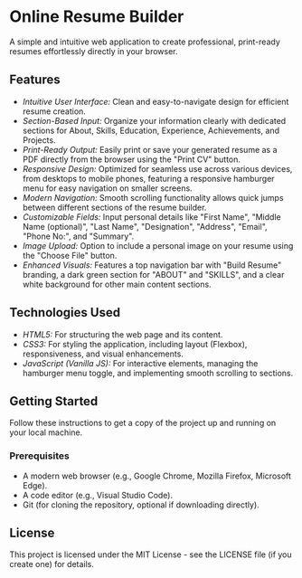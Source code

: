 # Online Resume Builder

A simple and intuitive web application to create professional, print-ready resumes effortlessly directly in your browser.


## Features

* *Intuitive User Interface:* Clean and easy-to-navigate design for efficient resume creation.
* *Section-Based Input:* Organize your information clearly with dedicated sections for About, Skills, Education, Experience, Achievements, and Projects.
* *Print-Ready Output:* Easily print or save your generated resume as a PDF directly from the browser using the "Print CV" button.
* *Responsive Design:* Optimized for seamless use across various devices, from desktops to mobile phones, featuring a responsive hamburger menu for easy navigation on smaller screens.
* *Modern Navigation:* Smooth scrolling functionality allows quick jumps between different sections of the resume builder.
* *Customizable Fields:* Input personal details like "First Name", "Middle Name (optional)", "Last Name", "Designation", "Address", "Email", "Phone No:", and "Summary".
* *Image Upload:* Option to include a personal image on your resume using the "Choose File" button.
* *Enhanced Visuals:* Features a top navigation bar with "Build Resume" branding, a dark green section for "ABOUT" and "SKILLS", and a clear white background for other main content sections.


## Technologies Used

* *HTML5:* For structuring the web page and its content.
* *CSS3:* For styling the application, including layout (Flexbox), responsiveness, and visual enhancements.
* *JavaScript (Vanilla JS):* For interactive elements, managing the hamburger menu toggle, and implementing smooth scrolling to sections.

## Getting Started

Follow these instructions to get a copy of the project up and running on your local machine.

### Prerequisites

* A modern web browser (e.g., Google Chrome, Mozilla Firefox, Microsoft Edge).
* A code editor (e.g., Visual Studio Code).
* Git (for cloning the repository, optional if downloading directly).


## License

This project is licensed under the MIT License - see the LICENSE file (if you create one) for details.
